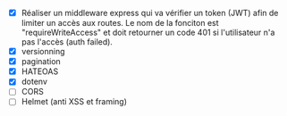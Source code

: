 - [x] Réaliser un middleware express qui va vérifier un token (JWT) afin de limiter un accès aux routes. Le nom de la fonciton est "requireWriteAccess" et doit retourner un code 401 si l'utilisateur n'a pas l'accès (auth failed).
- [x] versionning
- [x] pagination
- [x] HATEOAS
- [x] dotenv
- [ ] CORS
- [ ] Helmet (anti XSS et framing)